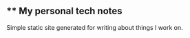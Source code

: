 ** My personal tech notes
----------------------------------------------------

Simple static site generated for writing about things I work on. 
